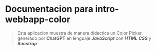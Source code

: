 # Documentacion para intro-webbapp-color


> Esta aplicacion muestra de manera didactica un Color Picker generado por **ChatGPT** en lenguaje ***JavaScript*** con ***HTML***.***CSS*** y ***Boostrap***
